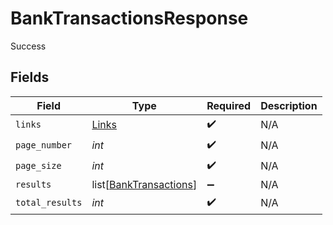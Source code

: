 # BankTransactionsResponse

Success


## Fields

| Field                                                             | Type                                                              | Required                                                          | Description                                                       |
| ----------------------------------------------------------------- | ----------------------------------------------------------------- | ----------------------------------------------------------------- | ----------------------------------------------------------------- |
| `links`                                                           | [Links](../../models/shared/links.md)                             | :heavy_check_mark:                                                | N/A                                                               |
| `page_number`                                                     | *int*                                                             | :heavy_check_mark:                                                | N/A                                                               |
| `page_size`                                                       | *int*                                                             | :heavy_check_mark:                                                | N/A                                                               |
| `results`                                                         | list[[BankTransactions](../../models/shared/banktransactions.md)] | :heavy_minus_sign:                                                | N/A                                                               |
| `total_results`                                                   | *int*                                                             | :heavy_check_mark:                                                | N/A                                                               |